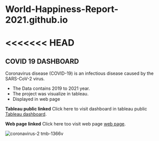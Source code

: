 # World-Happiness-Report-2021.github.io
<<<<<<< HEAD
=======
## COVID 19 DASHBOARD
Coronavirus disease (COVID-19) is an infectious disease caused by the SARS-CoV-2 virus.

* The Data contains 2019 to 2021 year.
* The project was visualize in tableau.
* Displayed in web page

**Tableau public linked**
Click here to visit dashboard in tableau public [Tableau dashboard](https://public.tableau.com/views/Covid19_16763734827340/Dashboard?:language=en-US&:display_count=n&:origin=viz_share_link).

**Web page linked**
Click here too visit web page [web page](https://vikas-budhani.github.io/World-Happiness-Report-2021.github.io/).


![coronavirus-2 tmb-1366v](https://user-images.githubusercontent.com/111237089/218728925-09ed6eaa-cabf-440c-bdbc-afc90efa5b12.jpg)

